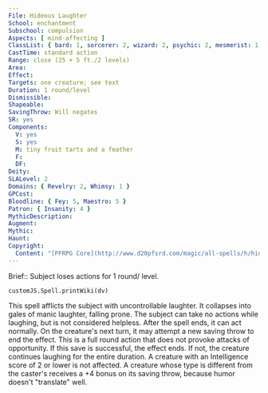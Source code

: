 ```yaml
---
File: Hideous Laughter
School: enchantment
Subschool: compulsion
Aspects: [ mind-affecting ]
ClassList: { bard: 1, sorcerer: 2, wizard: 2, psychic: 2, mesmerist: 1, medium: 2 }
CastTime: standard action
Range: close (25 + 5 ft./2 levels)
Area: 
Effect: 
Targets: one creature; see text
Duration: 1 round/level
Dismissible: 
Shapeable: 
SavingThrow: Will negates
SR: yes
Components:
  V: yes
  S: yes
  M: tiny fruit tarts and a feather
  F: 
  DF: 
Deity: 
SLALevel: 2
Domains: { Revelry: 2, Whimsy: 1 }
GPCost: 
Bloodline: { Fey: 5, Maestro: 5 }
Patron: { Insanity: 4 }
MythicDescription: 
Augment: 
Mythic: 
Haunt: 
Copyright:
  Content: "[PFRPG Core](http://www.d20pfsrd.com/magic/all-spells/h/hideous-laughter)"
---
```

Brief:: Subject loses actions for 1 round/ level.

```dataviewjs
customJS.Spell.printWiki(dv)
```

This spell afflicts the subject with uncontrollable laughter. It collapses into gales of manic laughter, falling prone. The subject can take no actions while laughing, but is not considered helpless.  After the spell ends, it can act normally. On the creature's next turn, it may attempt a new saving throw to end the effect. This is a full round action that does not provoke attacks of opportunity.  If this save is successful, the effect ends. If not, the creature continues laughing for the entire duration.  A creature with an Intelligence score of 2 or lower is not affected.  A creature whose type is different from the caster's receives a +4 bonus on its saving throw, because humor doesn't "translate" well.
